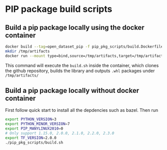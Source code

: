 # PIP package build scripts

## Build a pip package locally using the docker container

```bash
docker build --tag=open_dataset_pip -f pip_pkg_scripts/build.Dockerfile .
mkdir /tmp/artifacts
docker run --mount type=bind,source=/tmp/artifacts,target=/tmp/artifacts -e "PYTHON_VERSION=3" -e "PYTHON_MINOR_VERSION=8" -e "PIP_MANYLINUX2010=1" -e "TF_VERSION=2.3.0" open_dataset_pip
```
This command will execute the `build.sh` inside the container, which clones the
github repository, builds the library and outputs `.whl` packages under
`/tmp/artifacts/`

## Build a pip package locally without docker container
First follow quick start to install all the depdencies such as bazel. Then run

```bash
export PYTHON_VERSION=3
export PYTHON_MINOR_VERSION=7
export PIP_MANYLINUX2010=0
# Only support 1.15.0, 2.0.0, 2.1.0, 2.2.0, 2.3.0
export TF_VERSION=2.0.0
./pip_pkg_scripts/build.sh
```

